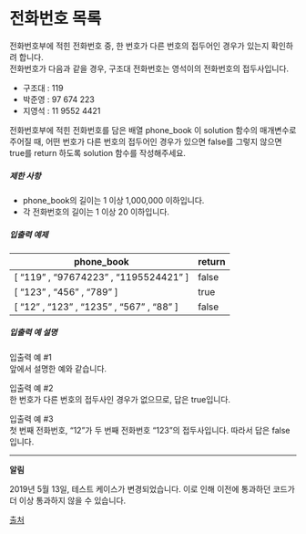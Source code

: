 # 전화번호 목록

<p>
    전화번호부에 적힌 전화번호 중, 한 번호가 다른 번호의 접두어인 경우가 있는지 확인하려 합니다.
    <br>
    전화번호가 다음과 같을 경우, 구조대 전화번호는 영석이의 전화번호의 접두사입니다.
</p>

<ul>
    <li>구조대 : 119</li>
    <li>박준영 : 97 674 223</li>
    <li>지영석 : 11 9552 4421</li>
</ul>

<p>전화번호부에 적힌 전화번호를 담은 배열 phone_book 이 solution 함수의 매개변수로 주어질 때, 어떤 번호가 다른 번호의 접두어인 경우가 있으면 false를 그렇지 않으면 true를 return 하도록 solution 함수를 작성해주세요.</p>

<h5>제한 사항</h5>

<ul>
    <li>phone_book의 길이는 1 이상 1,000,000 이하입니다.</li>
    <li>각 전화번호의 길이는 1 이상 20 이하입니다.</li>
</ul>

<h5>입출력 예제</h5>
<table class="table">
    <thead>
        <tr>
            <th>phone_book</th>
            <th>return</th>
        </tr>
    </thead>
    <tbody>
        <tr>
            <td>
                [
                <q>119</q>
                , 
                <q>97674223</q>
                , 
                <q>1195524421</q>
                ]
            </td>
            <td>false</td>
        </tr>
        <tr>
            <td>
                [
                <q>123</q>
                ,
                <q>456</q>
                ,
                <q>789</q>
                ]
            </td>
            <td>true</td>
        </tr>
        <tr>
            <td>
                [
                <q>12</q>
                ,
                <q>123</q>
                ,
                <q>1235</q>
                ,
                <q>567</q>
                ,
                <q>88</q>
                ]
            </td>
            <td>false</td>
        </tr>
    </tbody>
</table>
<h5>입출력 예 설명</h5>

<p>
    입출력 예 #1
    <br>
    앞에서 설명한 예와 같습니다.
</p>

<p>
    입출력 예 #2
    <br>
    한 번호가 다른 번호의 접두사인 경우가 없으므로, 답은 true입니다.
</p>

<p>
    입출력 예 #3
    <br>
    첫 번째 전화번호, “12”가 두 번째 전화번호 “123”의 접두사입니다. 따라서 답은 false입니다.
</p>

<hr>

<p>
    <strong>알림</strong>
</p>

<p>2019년 5월 13일, 테스트 케이스가 변경되었습니다.  이로 인해 이전에 통과하던 코드가 더 이상 통과하지 않을 수 있습니다.</p>

<p>
    <a href="https://ncpc.idi.ntnu.no/ncpc2007/ncpc2007problems.pdf" target="_blank" rel="noopener">출처</a>
</p>
